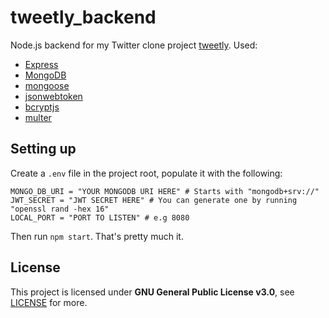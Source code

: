 # tweetly_backend
Node.js backend for my Twitter clone project [tweetly](https://github.com/MikeAndrson/tweetly). Used:
- [Express](https://www.npmjs.com/package/express)
- [MongoDB](https://www.mongodb.com/)
- [mongoose](https://www.npmjs.com/package/mongoose)
- [jsonwebtoken](https://www.npmjs.com/package/jsonwebtoken)
- [bcryptjs](https://www.npmjs.com/package/bcryptjs)
- [multer](https://www.npmjs.com/package/multer)

## Setting up
Create a `.env` file in the project root, populate it with the following:
```env
MONGO_DB_URI = "YOUR MONGODB URI HERE" # Starts with "mongodb+srv://"
JWT_SECRET = "JWT SECRET HERE" # You can generate one by running "openssl rand -hex 16"
LOCAL_PORT = "PORT TO LISTEN" # e.g 8080
```

Then run `npm start`. That's pretty much it.

## License
This project is licensed under **GNU General Public License v3.0**, see [LICENSE](LICENSE) for more.
